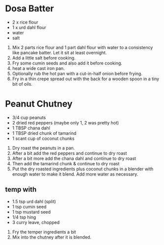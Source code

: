 # Dosa Batter

  * 2 x rice flour
  * 1 x urd dahl flour
  * water
  * salt

1. Mix 2 parts rice flour and 1 part dahl flour with water to a consistency like pancake batter.  Let it sit at least overnight.
2. Add a little salt before cooking.
3. Fry some cumin seeds and also add it before cooking.
4. heat a wide cast iron pan.
5. Optionally rub the hot pan with a cut-in-half onion before frying.
6. Fry in a thin crepe spread out with the back for a wooden spoon in a tiny bit of oils.  

# Peanut Chutney

  * 3/4 cup peanuts
  * 2 dried red peppers (maybe only 1, 2 was pretty hot)
  * 1 TBSP chana dahl
  * 1 TBSP dried chunk of tamarind
  * 1 scant cup of coconut chunks

 1. Dry roast the peanuts in a pan.
 2. After a bit add the red peppers and continue to dry roast
 3. After a bit more add the chana dahl and continue to dry roast
 4. Then add the tamarind chunk & continue to dry roast
 5. Put the dry roasted ingredients plus coconut chunks in a blender with enough water to make it blend.  Add more water as necessary.

## temp with
  * 1.5 tsp urd dahl (split)
  * 1 tsp cumin seed
  * 1 tsp mustard seed
  * 1/4 tsp hing
  * 3 curry leave, chopped

1. Fry the temper ingredients a bit
2. Mix into the chutney after it is blended.
